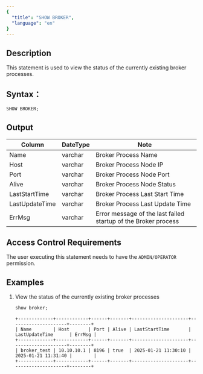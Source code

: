 ```yaml
---
{
  "title": "SHOW BROKER",
  "language": "en"
}
---
```


## Description

This statement is used to view the status of the currently existing broker processes.

## Syntax：

```sql
SHOW BROKER;
```


## Output
| Column         | DateType | Note                                                           |
|----------------|----------|----------------------------------------------------------------|
| Name           | varchar  | Broker Process Name                                            |
| Host           | varchar  | Broker Process Node IP                                         |
| Port           | varchar  | Broker Process Node Port                                       |
| Alive          | varchar  | Broker Process Node Status                                     |
| LastStartTime  | varchar  | Broker Process Last Start Time                                 |
| LastUpdateTime | varchar  | Broker Process Last Update Time                                |
| ErrMsg         | varchar  | Error message of the last failed startup of the Broker process |


## Access Control Requirements
The user executing this statement needs to have the `ADMIN/OPERATOR` permission.

## Examples

1. View the status of the currently existing broker processes
    ```sql
    show broker;
    ```
    ```text
    +-------------+------------+------+-------+---------------------+---------------------+--------+
    | Name        | Host       | Port | Alive | LastStartTime       | LastUpdateTime      | ErrMsg |
    +-------------+------------+------+-------+---------------------+---------------------+--------+
    | broker_test | 10.10.10.1 | 8196 | true  | 2025-01-21 11:30:10 | 2025-01-21 11:31:40 |        |
    +-------------+------------+------+-------+---------------------+---------------------+--------+
    ```